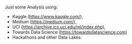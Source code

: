 Just some Analysis using: 
- Kaggle (https://www.kaggle.com/),
- Medium (https://medium.com/),
- UCI (https://archive.ics.uci.edu/ml/index.php),
- Towards Data Science (https://towardsdatascience.com)
- Hackathons and other Data Lakes.
